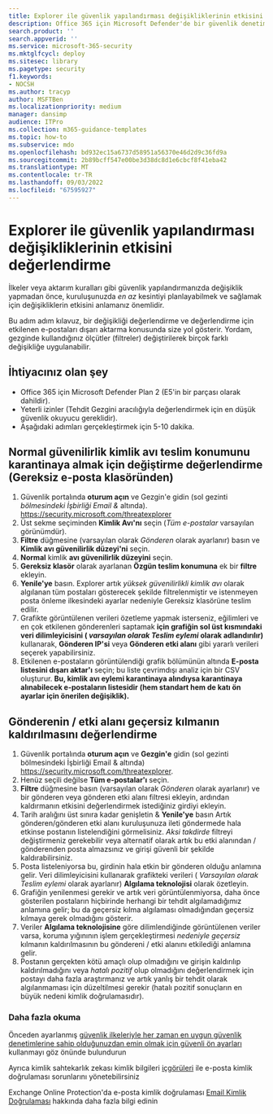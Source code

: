 ```yaml
---
title: Explorer ile güvenlik yapılandırması değişikliklerinin etkisini değerlendirme
description: Office 365 için Microsoft Defender'de bir güvenlik denetimi (yapılandırma) değişikliğinin etkisini belirlemek için Explorer'ı kullanma örnekleri ve izlenecek yol
search.product: ''
search.appverid: ''
ms.service: microsoft-365-security
ms.mktglfcycl: deploy
ms.sitesec: library
ms.pagetype: security
f1.keywords:
- NOCSH
ms.author: tracyp
author: MSFTBen
ms.localizationpriority: medium
manager: dansimp
audience: ITPro
ms.collection: m365-guidance-templates
ms.topic: how-to
ms.subservice: mdo
ms.openlocfilehash: bd932ec15a6737d58951a56370e46d2d9c36fd9a
ms.sourcegitcommit: 2b89bcff547e00be3d38dc8d1e6cbcf8f41eba42
ms.translationtype: MT
ms.contentlocale: tr-TR
ms.lasthandoff: 09/03/2022
ms.locfileid: "67595927"
---
```

# <a name="assess-the-impact-of-security-configuration-changes-with-explorer"></a>Explorer ile güvenlik yapılandırması değişikliklerinin etkisini değerlendirme

İlkeler veya aktarım kuralları gibi güvenlik yapılandırmanızda değişiklik yapmadan önce, kuruluşunuzda *en az* kesintiyi planlayabilmek ve sağlamak için değişikliklerin etkisini anlamanız önemlidir.

Bu adım adım kılavuz, bir değişikliği değerlendirme ve değerlendirme için etkilenen e-postaları dışarı aktarma konusunda size yol gösterir. Yordam, gezginde kullandığınız ölçütler (filtreler) değiştirilerek birçok farklı değişikliğe uygulanabilir.

## <a name="what-youll-need"></a>İhtiyacınız olan şey

- Office 365 için Microsoft Defender Plan 2 (E5'in bir parçası olarak dahildir).
- Yeterli izinler (Tehdit Gezgini aracılığıyla değerlendirmek için en düşük güvenlik okuyucu gereklidir).
- Aşağıdaki adımları gerçekleştirmek için 5-10 dakika.

## <a name="assess-changing-normal-confidence-phish-delivery-location-to-quarantine-from-the-junk-email-folder"></a>Normal güvenilirlik kimlik avı teslim konumunu karantinaya almak için değiştirme değerlendirme (Gereksiz e-posta klasöründen)

1. Güvenlik portalında **oturum açın** ve Gezgin'e gidin (sol gezinti *bölmesindeki İşbirliği Email &* altında). <https://security.microsoft.com/threatexplorer>
1. Üst sekme seçiminden **Kimlik Avı'nı** seçin (*Tüm e-postalar* varsayılan görünümdür).
1. **Filtre** düğmesine (varsayılan olarak *Gönderen* olarak ayarlanır) basın ve **Kimlik avı güvenilirlik düzeyi'ni** seçin.
1. **Normal** kimlik **avı güvenilirlik düzeyini** seçin.
1. **Gereksiz klasör** olarak ayarlanan **Özgün teslim konumuna** ek bir **filtre** ekleyin.
1. **Yenile'ye** basın. Explorer artık *yüksek güvenilirlikli kimlik avı* olarak algılanan tüm postaları gösterecek şekilde filtrelenmiştir ve istenmeyen posta önleme ilkesindeki ayarlar nedeniyle Gereksiz klasörüne teslim edilir.
1. Grafikte görüntülenen verileri özetleme yapmak isterseniz, eğilimleri ve en çok etkilenen gönderenleri saptamak **için grafiğin sol üst kısmındaki veri dilimleyicisini ( *varsayılan olarak Teslim eylemi* olarak adlandırılır)** kullanarak, **Gönderen IP'si** veya **Gönderen etki alanı** gibi yararlı verileri seçerek yapabilirsiniz.
1. Etkilenen e-postaların görüntülendiği grafik bölümünün altında **E-posta listesini dışarı aktar'ı** seçin; bu liste çevrimdışı analiz için bir CSV oluşturur. **Bu, kimlik avı eylemi karantinaya alındıysa karantinaya alınabilecek e-postaların listesidir (hem standart hem de katı ön ayarlar için önerilen değişiklik).**

## <a name="assess-removing-a-sender--domain-override-removal"></a>Gönderenin / etki alanı geçersiz kılmanın kaldırılmasını değerlendirme

1. Güvenlik portalında **oturum açın** ve **Gezgin'e** gidin (sol gezinti bölmesindeki İşbirliği Email & altında) <https://security.microsoft.com/threatexplorer>.
1. Henüz seçili değilse **Tüm e-postalar'ı** seçin.
1. **Filtre** düğmesine basın (varsayılan olarak *Gönderen* olarak ayarlanır) ve bir gönderen veya gönderen etki alanı filtresi ekleyin, ardından kaldırmanın etkisini değerlendirmek istediğiniz girdiyi ekleyin.
1. Tarih aralığını üst sınıra kadar genişletin & **Yenile'ye** basın Artık gönderen/gönderen etki alanı kuruluşunuza ileti göndermede hala etkinse postanın listelendiğini görmelisiniz. *Aksi takdirde* filtreyi değiştirmeniz gerekebilir veya alternatif olarak artık bu etki alanından / gönderenden posta almazsınız ve girişi güvenli bir şekilde kaldırabilirsiniz.
1. Posta listeleniyorsa bu, girdinin hala etkin bir gönderen olduğu anlamına gelir. Veri dilimleyicisini kullanarak grafikteki verileri ( *Varsayılan olarak Teslim eylemi* olarak ayarlanır) **Algılama teknolojisi** olarak özetleyin.
1. Grafiğin yenilenmesi gerekir ve artık veri görüntülenmiyorsa, daha önce gösterilen postaların hiçbirinde herhangi bir tehdit algılamadığımız anlamına gelir; bu da geçersiz kılma algılaması olmadığından geçersiz kılmaya gerek olmadığını gösterir.
1. Veriler **Algılama teknolojisine** göre dilimlendiğinde görüntülenen veriler varsa, koruma yığınının işlem gerçekleştirmesi *nedeniyle geçersiz* kılmanın kaldırılmasının bu göndereni / etki alanını etkilediği anlamına gelir.
1. Postanın gerçekten kötü amaçlı olup olmadığını ve girişin kaldırılıp kaldırılmadığını veya *hatalı pozitif* olup olmadığını değerlendirmek için postayı daha fazla araştırmanız ve artık yanlış bir tehdit olarak algılanmaması için düzeltilmesi gerekir (hatalı pozitif sonuçların en büyük nedeni kimlik doğrulamasıdır).

### <a name="further-reading"></a>Daha fazla okuma

Önceden ayarlanmış [güvenlik ilkeleriyle her zaman en uygun güvenlik denetimlerine sahip olduğunuzdan emin olmak için güvenli ön ayarları](/microsoft-365/security/office-365-security/step-by-step-guides/ensuring-you-always-have-the-optimal-security-controls-with-preset-security-policies) kullanmayı göz önünde bulundurun

Ayrıca kimlik sahtekarlık zekası kimlik bilgileri [içgörüleri](/microsoft-365/security/office-365-security/learn-about-spoof-intelligence) ile e-posta kimlik doğrulaması sorunlarını yönetebilirsiniz

Exchange Online Protection'da e-posta kimlik doğrulaması [Email Kimlik Doğrulaması](/microsoft-365/security/office-365-security/email-validation-and-authentication) hakkında daha fazla bilgi edinin
